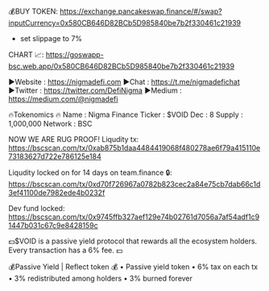 
💰BUY TOKEN:  https://exchange.pancakeswap.finance/#/swap?inputCurrency=0x580CB646D82BCb5D985840be7b2f330461c21939
* set slippage to 7%

CHART 📈: 
https://goswapp-bsc.web.app/0x580CB646D82BCb5D985840be7b2f330461c21939


▶️Website : https://nigmadefi.com
▶️Chat : https://t.me/nigmadefichat
▶️Twitter : https://twitter.com/DefiNigma
▶️Medium : https://medium.com/@nigmadefi

🔥Tokenomics 🔥
Name : Nigma Finance 
Ticker : $VOID
Dec : 8
Supply : 1,000,000
Network : BSC

NOW WE ARE RUG PROOF!
Liqudity tx:
https://bscscan.com/tx/0xab875b1daa4484419068f480278ae6f79a415110e73183627d722e786125e184

Liqudity locked on for 14 days on team.finance 🔒: 
https://bscscan.com/tx/0xd70f726967a0782b823cec2a84e75cb7dab66c1d3ef41100de7982ede4b0232f

Dev fund locked: 
https://bscscan.com/tx/0x9745ffb327aef129e74b02761d7056a7af54adf1c91447b031c67c9e8428159c

💵$VOID is a passive yield protocol that rewards all the ecosystem holders. Every transaction has a 6% fee. 💵

💰Passive Yield | Reflect token 💰
 • Passive yield token
 • 6% tax on each tx
 • 3% redistributed among holders
 • 3% burned forever
